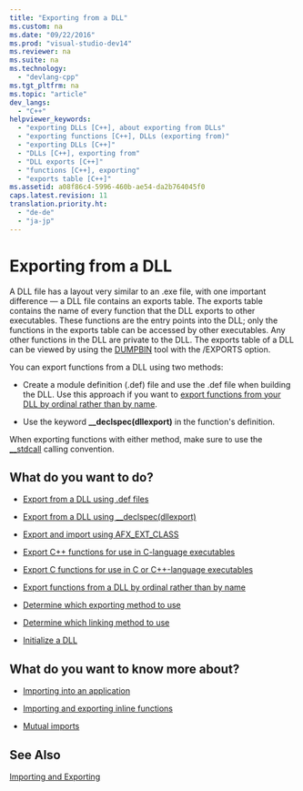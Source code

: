 ```yaml
---
title: "Exporting from a DLL"
ms.custom: na
ms.date: "09/22/2016"
ms.prod: "visual-studio-dev14"
ms.reviewer: na
ms.suite: na
ms.technology: 
  - "devlang-cpp"
ms.tgt_pltfrm: na
ms.topic: "article"
dev_langs: 
  - "C++"
helpviewer_keywords: 
  - "exporting DLLs [C++], about exporting from DLLs"
  - "exporting functions [C++], DLLs (exporting from)"
  - "exporting DLLs [C++]"
  - "DLLs [C++], exporting from"
  - "DLL exports [C++]"
  - "functions [C++], exporting"
  - "exports table [C++]"
ms.assetid: a08f86c4-5996-460b-ae54-da2b764045f0
caps.latest.revision: 11
translation.priority.ht: 
  - "de-de"
  - "ja-jp"
---
```

# Exporting from a DLL
A DLL file has a layout very similar to an .exe file, with one important difference — a DLL file contains an exports table. The exports table contains the name of every function that the DLL exports to other executables. These functions are the entry points into the DLL; only the functions in the exports table can be accessed by other executables. Any other functions in the DLL are private to the DLL. The exports table of a DLL can be viewed by using the [DUMPBIN](../vs140/dumpbin-reference.md) tool with the /EXPORTS option.  
  
 You can export functions from a DLL using two methods:  
  
-   Create a module definition (.def) file and use the .def file when building the DLL. Use this approach if you want to [export functions from your DLL by ordinal rather than by name](../vs140/exporting-functions-from-a-dll-by-ordinal-rather-than-by-name.md).  
  
-   Use the keyword **__declspec(dllexport)** in the function's definition.  
  
 When exporting functions with either method, make sure to use the [__stdcall](../vs140/__stdcall.md) calling convention.  
  
## What do you want to do?  
  
-   [Export from a DLL using .def files](../vs140/exporting-from-a-dll-using-def-files.md)  
  
-   [Export from a DLL using __declspec(dllexport)](../vs140/exporting-from-a-dll-using-__declspec-dllexport-.md)  
  
-   [Export and import using AFX_EXT_CLASS](../vs140/exporting-and-importing-using-afx_ext_class.md)  
  
-   [Export C++ functions for use in C-language executables](../vs140/exporting-c---functions-for-use-in-c-language-executables.md)  
  
-   [Export C functions for use in C or C++-language executables](../vs140/exporting-c-functions-for-use-in-c-or-c---language-executables.md)  
  
-   [Export functions from a DLL by ordinal rather than by name](../vs140/exporting-functions-from-a-dll-by-ordinal-rather-than-by-name.md)  
  
-   [Determine which exporting method to use](../vs140/determining-which-exporting-method-to-use.md)  
  
-   [Determine which linking method to use](../vs140/determining-which-linking-method-to-use.md)  
  
-   [Initialize a DLL](../vs140/initializing-a-dll.md)  
  
## What do you want to know more about?  
  
-   [Importing into an application](../vs140/importing-into-an-application.md)  
  
-   [Importing and exporting inline functions](../vs140/importing-and-exporting-inline-functions.md)  
  
-   [Mutual imports](../vs140/mutual-imports.md)  
  
## See Also  
 [Importing and Exporting](../vs140/importing-and-exporting.md)